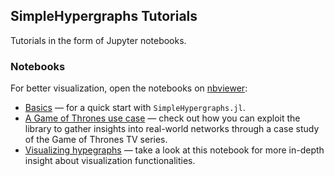 ## SimpleHypergraphs Tutorials
Tutorials in the form of Jupyter notebooks.

### Notebooks
For better visualization, open the notebooks on [nbviewer](https://nbviewer.jupyter.org/):
- [Basics][basic-url] &mdash; for a quick start with `SimpleHypergraphs.jl`.
- [A Game of Thrones use case][got-url] &mdash; check out how you can exploit the library to gather insights into real-world networks through a case study of the Game of Thrones TV series.
- [Visualizing hypegraphs][viz-url] &mdash; take a look at this notebook for more in-depth insight about visualization functionalities.



[basic-url]: https://nbviewer.jupyter.org/github/pszufe/SimpleHypergraphs.jl/blob/master/tutorials/basics/SimpleHypergraphs_tutorial_v4.ipynb
[got-url]: https://nbviewer.jupyter.org/github/pszufe/SimpleHypergraphs.jl/blob/master/tutorials/basics/A%20case%20study%20-%20Game%20of%20Thrones.ipynb
[viz-url]: https://nbviewer.jupyter.org/github/pszufe/SimpleHypergraphs.jl/blob/master/tutorials/viz/Visualizing_hypergraphs.ipynb
